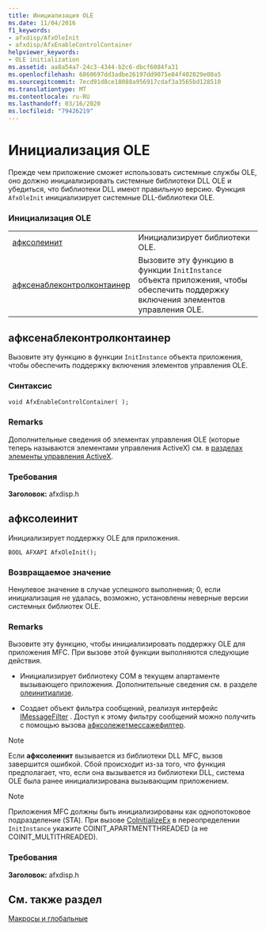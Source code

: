 ```yaml
---
title: Инициализация OLE
ms.date: 11/04/2016
f1_keywords:
- afxdisp/AfxOleInit
- afxdisp/AfxEnableControlContainer
helpviewer_keywords:
- OLE initialization
ms.assetid: aa8a54a7-24c3-4344-b2c6-dbcf6084fa31
ms.openlocfilehash: 6860697dd3adbe26197dd9075e84f402029e00a5
ms.sourcegitcommit: 7ecd91d8ce18088a956917cdaf3a3565bd128510
ms.translationtype: MT
ms.contentlocale: ru-RU
ms.lasthandoff: 03/16/2020
ms.locfileid: "79426219"
---
```

# <a name="ole-initialization"></a>Инициализация OLE

Прежде чем приложение сможет использовать системные службы OLE, оно должно инициализировать системные библиотеки DLL OLE и убедиться, что библиотеки DLL имеют правильную версию. Функция `AfxOleInit` инициализирует системные DLL-библиотеки OLE.

### <a name="ole-initialization"></a>Инициализация OLE

|||
|-|-|
|[афксолеинит](#afxoleinit)|Инициализирует библиотеки OLE.|
|[афксенаблеконтролконтаинер](#afxenablecontrolcontainer)|Вызовите эту функцию в функции `InitInstance` объекта приложения, чтобы обеспечить поддержку включения элементов управления OLE.|

## <a name="afxenablecontrolcontainer"></a>афксенаблеконтролконтаинер

Вызовите эту функцию в функции `InitInstance` объекта приложения, чтобы обеспечить поддержку включения элементов управления OLE.

### <a name="syntax"></a>Синтаксис

```
void AfxEnableControlContainer( );
```

### <a name="remarks"></a>Remarks

Дополнительные сведения об элементах управления OLE (которые теперь называются элементами управления ActiveX) см. в [разделах элементы управления ActiveX](../mfc-activex-controls.md).

### <a name="requirements"></a>Требования

**Заголовок:** afxdisp.h

##  <a name="afxoleinit"></a>афксолеинит

Инициализирует поддержку OLE для приложения.

```
BOOL AFXAPI AfxOleInit();
```

### <a name="return-value"></a>Возвращаемое значение

Ненулевое значение в случае успешного выполнения; 0, если инициализация не удалась, возможно, установлены неверные версии системных библиотек OLE.

### <a name="remarks"></a>Remarks

Вызовите эту функцию, чтобы инициализировать поддержку OLE для приложения MFC. При вызове этой функции выполняются следующие действия.

- Инициализирует библиотеку COM в текущем апартаменте вызывающего приложения. Дополнительные сведения см. в разделе [олеинитиализе](/windows/win32/api/ole2/nf-ole2-oleinitialize).

- Создает объект фильтра сообщений, реализуя интерфейс [IMessageFilter](/windows/win32/api/objidl/nn-objidl-imessagefilter) . Доступ к этому фильтру сообщений можно получить с помощью вызова [афксолежетмессажефилтер](application-control.md#afxolegetmessagefilter).

> [!NOTE]
>  Если **афксолеинит** вызывается из библиотеки DLL MFC, вызов завершится ошибкой. Сбой происходит из-за того, что функция предполагает, что, если она вызывается из библиотеки DLL, система OLE была ранее инициализирована вызывающим приложением.

> [!NOTE]
>  Приложения MFC должны быть инициализированы как однопотоковое подразделение (STA). При вызове [CoInitializeEx](/windows/win32/api/combaseapi/nf-combaseapi-coinitializeex) в переопределении `InitInstance` укажите COINIT_APARTMENTTHREADED (а не COINIT_MULTITHREADED).

### <a name="requirements"></a>Требования

**Заголовок:** afxdisp.h

## <a name="see-also"></a>См. также раздел

[Макросы и глобальные](../../mfc/reference/mfc-macros-and-globals.md)
